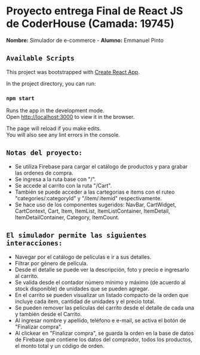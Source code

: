 # Proyecto entrega Final de React JS de CoderHouse (Camada: 19745)
<strong>Nombre:</strong> Simulador de e-commerce - <strong>Alumno:</strong> Emmanuel Pinto

## `Available Scripts`

This project was bootstrapped with [Create React App](https://github.com/facebook/create-react-app).

In the project directory, you can run:

### `npm start`

Runs the app in the development mode.\
Open [http://localhost:3000](http://localhost:3000) to view it in the browser.

The page will reload if you make edits.\
You will also see any lint errors in the console.

## `Notas del proyecto:`

<ul>
<li>Se utiliza Firebase para cargar el catálogo de productos y para grabar las ordenes de compra.</li>
<li>Se ingresa a la ruta base con "/".</li>
<li>Se accede al carrito con la ruta "/Cart".</li>
<li>También se puede acceder a las cartegorias e items con el ruteo "categories/:categoryId" y "/item/:itemid" respectivamente.</li>
<li>Se hace uso de los componentes sugeridos: NavBar, CartWidget, CartContext, Cart, Item, ItemList, ItemListContainer, ItemDetail, ItemDetailContainer, Category, ItemCount.</li>
</ul>

## `El simulador permite las siguientes interacciones:`

<ul>
<li>Navegar por el catálogo de películas e ir a sus detalles.</li>
<li>Filtrar por género de película.</li>
<li>Desde el detalle se puede ver la descripción, foto y precio e ingresarlo al carrito.</li>
<li>Se valida desde el contador número mínimo y máximo (de acuerdo al stock disponible) de unidades que se pueden agregar.</li>
<li>En el carrito se pueden visualizar un listado compacto de la orden que incluye cada item, cantidad de unidades y el precio total.</li>
<li>Se pueden remover las películas del carrito desde el detalle de cada una y también desde el Carrito.</li>
<li>Al ingresar nombre y apellido, teléfono e e-mail, se activa el botón de "Finalizar compra".</li>
<li>Al clickear en "Finalizar compra", se guarda la orden en la base de datos de Firebase que contiene los datos del comprador, todos los productos, el monto total y un código de orden.</li>
</ul>

